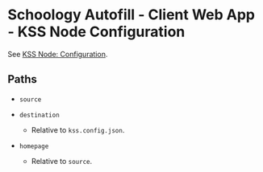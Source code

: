 # Schoology Autofill - Client Web App - KSS Node Configuration

See [KSS Node: Configuration](https://github.com/kss-node/kss-node#using-the-command-line-tool).

## Paths

- `source`
- `destination`
    - Relative to `kss.config.json`.

- `homepage`
    - Relative to `source`.
